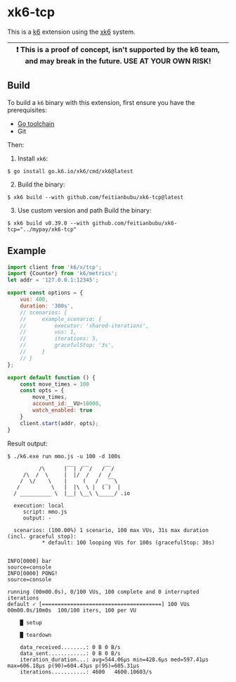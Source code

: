 # xk6-tcp

This is a [k6](https://go.k6.io/k6) extension using the [xk6](https://github.com/grafana/xk6) system.

| :exclamation: This is a proof of concept, isn't supported by the k6 team, and may break in the future. USE AT YOUR OWN RISK! |
|------|

## Build

To build a `k6` binary with this extension, first ensure you have the prerequisites:

- [Go toolchain](https://go101.org/article/go-toolchain.html)
- Git

Then:

1. Install `xk6`:
  ```shell
  $ go install go.k6.io/xk6/cmd/xk6@latest
  ```

2. Build the binary:
  ```shell
  $ xk6 build --with github.com/feitianbubu/xk6-tcp@latest
  ```
3. Use custom version and path Build the binary:
  ```shell
  $ xk6 build v0.39.0 --with github.com/feitianbubu/xk6-tcp="../mypay/xk6-tcp"   
  ```

## Example

```javascript
import client from 'k6/x/tcp';
import {Counter} from 'k6/metrics';
let addr = '127.0.0.1:12345';

export const options = {
    vus: 400,
    duration: '300s',
    // scenarios: {
    //     example_scenario: {
    //         executor: 'shared-iterations',
    //         vus: 1,
    //         iterations: 5,
    //         gracefulStop: '3s',
    //     }
    // }
};

export default function () {
    const move_times = 100
    const opts = {
        move_times,
        account_id:__VU+10000,
        watch_enabled: true
    }
    client.start(addr, opts);
}

```

Result output:

```
$ ./k6.exe run mmo.js -u 100 -d 100s

          /\      |‾‾| /‾‾/   /‾‾/
     /\  /  \     |  |/  /   /  /
    /  \/    \    |     (   /   ‾‾\
   /          \   |  |\  \ |  (‾)  |
  / __________ \  |__| \__\ \_____/ .io

  execution: local
     script: mmo.js
     output: -

  scenarios: (100.00%) 1 scenario, 100 max VUs, 31s max duration (incl. graceful stop):
           * default: 100 looping VUs for 100s (gracefulStop: 30s)


INFO[0000] bar                                           source=console
INFO[0000] PONG!                                         source=console

running (00m00.0s), 0/100 VUs, 100 complete and 0 interrupted iterations
default ✓ [======================================] 100 VUs  00m00.0s/10m0s  100/100 iters, 100 per VU

    █ setup

    █ teardown

    data_received........: 0 B 0 B/s
    data_sent............: 0 B 0 B/s
    iteration_duration...: avg=544.06µs min=428.6µs med=597.41µs max=606.18µs p(90)=604.43µs p(95)=605.31µs
    iterations...........: 4600   4600.10603/s
```
